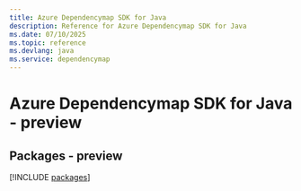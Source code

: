 ```yaml
---
title: Azure Dependencymap SDK for Java
description: Reference for Azure Dependencymap SDK for Java
ms.date: 07/10/2025
ms.topic: reference
ms.devlang: java
ms.service: dependencymap
---
```

# Azure Dependencymap SDK for Java - preview
## Packages - preview
[!INCLUDE [packages](dependencymap-index.md)]